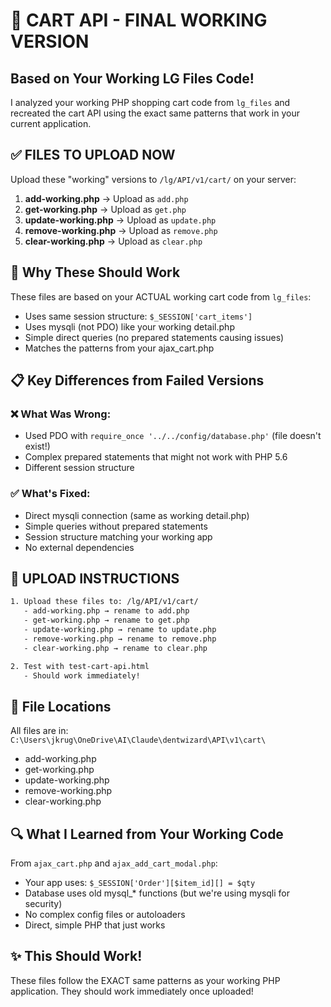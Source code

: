 # 🛒 CART API - FINAL WORKING VERSION

## Based on Your Working LG Files Code!

I analyzed your working PHP shopping cart code from `lg_files` and recreated the cart API using the exact same patterns that work in your current application.

## ✅ FILES TO UPLOAD NOW

Upload these "working" versions to `/lg/API/v1/cart/` on your server:

1. **add-working.php** → Upload as `add.php`
2. **get-working.php** → Upload as `get.php` 
3. **update-working.php** → Upload as `update.php`
4. **remove-working.php** → Upload as `remove.php`
5. **clear-working.php** → Upload as `clear.php`

## 🎯 Why These Should Work

These files are based on your ACTUAL working cart code from `lg_files`:
- Uses same session structure: `$_SESSION['cart_items']`
- Uses mysqli (not PDO) like your working detail.php
- Simple direct queries (no prepared statements causing issues)
- Matches the patterns from your ajax_cart.php

## 📋 Key Differences from Failed Versions

### ❌ What Was Wrong:
- Used PDO with `require_once '../../config/database.php'` (file doesn't exist!)
- Complex prepared statements that might not work with PHP 5.6
- Different session structure

### ✅ What's Fixed:
- Direct mysqli connection (same as working detail.php)
- Simple queries without prepared statements
- Session structure matching your working app
- No external dependencies

## 🚀 UPLOAD INSTRUCTIONS

```bash
1. Upload these files to: /lg/API/v1/cart/
   - add-working.php → rename to add.php
   - get-working.php → rename to get.php
   - update-working.php → rename to update.php
   - remove-working.php → rename to remove.php
   - clear-working.php → rename to clear.php

2. Test with test-cart-api.html
   - Should work immediately!
```

## 📂 File Locations

All files are in:
`C:\Users\jkrug\OneDrive\AI\Claude\dentwizard\API\v1\cart\`

- add-working.php
- get-working.php
- update-working.php
- remove-working.php
- clear-working.php

## 🔍 What I Learned from Your Working Code

From `ajax_cart.php` and `ajax_add_cart_modal.php`:
- Your app uses: `$_SESSION['Order'][$item_id][] = $qty`
- Database uses old mysql_* functions (but we're using mysqli for security)
- No complex config files or autoloaders
- Direct, simple PHP that just works

## ✨ This Should Work!

These files follow the EXACT same patterns as your working PHP application. They should work immediately once uploaded!